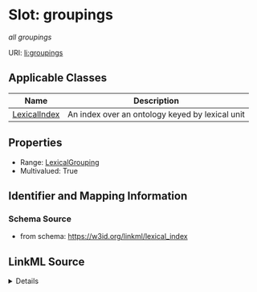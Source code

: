 # Slot: groupings
_all groupings_


URI: [li:groupings](https://w3id.org/linkml/lexical_index/groupings)



<!-- no inheritance hierarchy -->




## Applicable Classes

| Name | Description |
| --- | --- |
[LexicalIndex](LexicalIndex.md) | An index over an ontology keyed by lexical unit






## Properties

* Range: [LexicalGrouping](LexicalGrouping.md)
* Multivalued: True







## Identifier and Mapping Information







### Schema Source


* from schema: https://w3id.org/linkml/lexical_index




## LinkML Source

<details>
```yaml
name: groupings
description: all groupings
from_schema: https://w3id.org/linkml/lexical_index
rank: 1000
multivalued: true
alias: groupings
owner: LexicalIndex
domain_of:
- LexicalIndex
range: LexicalGrouping
inlined: true

```
</details>